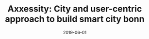---
title: "Axxessity: City and user-centric approach to build smart city bonn"
collection: publications
category: conferences
permalink: /publication/2019-axxessity
#excerpt: 'This paper is about the number 1. The number 2 is left for future work.'
date: 2019-06-01
#venue: 'Proceedings of the 13th ACM international conference on distributed and event-based systems'
#slidesurl: 'http://academicpages.github.io/files/slides1.pdf'
paperurl: 'http://academicpages.github.io/files/paper1.pdf'
bibtexurl: 'http://academicpages.github.io/files/bibtex1.bib'
citation: '<b>Agnihotri, Pratyush</b> and Weber, Florian and Peters, Sascha. (2019). &quot;Axxessity: City and user-centric approach to build smart city bonn.&quot; <i>Proceedings of the 13th ACM international conference on distributed and event-based systems</i>.'
---